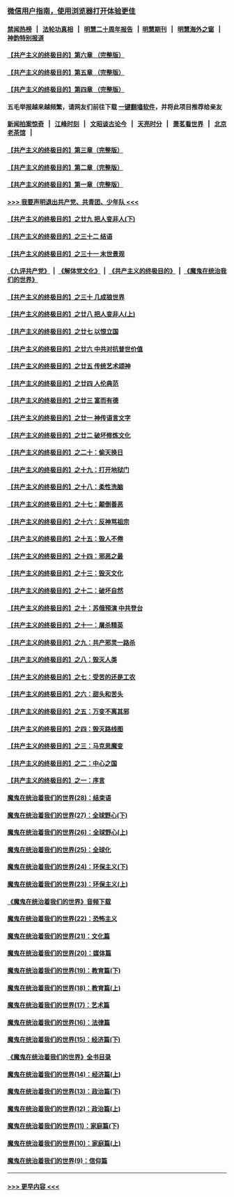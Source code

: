 ### [微信用户指南，使用浏览器打开体验更佳](https://github.com/gfw-breaker/banned-news1/blob/master/indexes/wechat-guide.md?t=0)
#### [禁闻热榜](热点新闻.md?t=0)  &nbsp;&nbsp;|&nbsp;&nbsp; [法轮功真相](https://github.com/gfw-breaker/truth/blob/master/README.md?t=0) &nbsp;&nbsp;|&nbsp;&nbsp; [明慧二十周年报告](https://github.com/gfw-breaker/mh-reports/blob/master/README.md?t=0) &nbsp;&nbsp;|&nbsp;&nbsp;[明慧期刊](https://github.com/gfw-breaker/mh-qikan) &nbsp;&nbsp;|&nbsp;&nbsp; [明慧海外之窗](https://github.com/gfw-breaker/mh-news/blob/master/README.md?t=0) &nbsp;&nbsp;|&nbsp;&nbsp; [神韵特别报道](https://github.com/gfw-breaker/mh-news/blob/master/shenyun.md?t=0)
#### [【共产主义的终极目的】第六章 （完整版）](../pages/nsc422/n11428913.md?t=02101922) 
#### [【共产主义的终极目的】第五章 （完整版）](../pages/nsc422/n11428912.md?t=02101922) 
#### [【共产主义的终极目的】第四章 （完整版）](../pages/nsc422/n11428907.md?t=02101922) 
#### 五毛举报越来越频繁，请网友们前往下载 [一键翻墙软件](https://github.com/gfw-breaker/ssr-accounts)，并将此项目推荐给亲友
#### [新闻拍案惊奇](https://github.com/gfw-breaker/banned-news1/blob/master/pages/link4.md) &nbsp;&nbsp;|&nbsp;&nbsp; [江峰时刻](https://github.com/gfw-breaker/banned-news1/blob/master/pages/link4.md) &nbsp;&nbsp;|&nbsp;&nbsp; [文昭谈古论今](https://github.com/gfw-breaker/banned-news1/blob/master/pages/link4.md) &nbsp;&nbsp;|&nbsp;&nbsp; [天亮时分](https://github.com/gfw-breaker/banned-news1/blob/master/pages/link4.md) &nbsp;&nbsp;|&nbsp;&nbsp; [萧茗看世界](https://github.com/gfw-breaker/banned-news1/blob/master/pages/link4.md) &nbsp;&nbsp;|&nbsp;&nbsp; [北京老茶馆](https://github.com/gfw-breaker/banned-news1/blob/master/pages/link4.md) &nbsp;&nbsp;|&nbsp;&nbsp; 
#### [【共产主义的终极目的】第三章（完整版）](../pages/nsc422/n11428848.md?t=02101922) 
#### [【共产主义的终极目的】第二章（完整版）](../pages/nsc422/n11428831.md?t=02101922) 
#### [【共产主义的终极目的】第一章（完整版）](../pages/nsc422/n11417651.md?t=02101922) 
#### [>>> 我要声明退出共产党、共青团、少年队 <<<](https://github.com/begood0513/goodnews/blob/master/quit/letter.md) 
#### [【共产主义的终极目的】之廿九 把人变非人(下)](../pages/nsc422/n11344140.md?t=02101922) 
#### [【共产主义的终极目的】之三十二 结语](../pages/nsc422/n11360535.md?t=02101922) 
#### [【共产主义的终极目的】之三十一 末世景观](../pages/nsc422/n11351129.md?t=02101922) 
#### [《九评共产党》](https://github.com/begood0513/9ping.md/blob/master/README.md) &nbsp;|&nbsp; [《解体党文化》](../../../../jtdwh.md/blob/master/README.md)  &nbsp;|&nbsp; [《共产主义的终极目的》](../../../../gczydzjmd.md/blob/master/README.md) &nbsp;|&nbsp; [《魔鬼在统治我们的世界》](../../../../mgztzwmdsj.md/blob/master/README.md) 
#### [【共产主义的终极目的】之三十 几成狼世界](../pages/nsc422/n11348280.md?t=02101922) 
#### [【共产主义的终极目的】之廿八 把人变非人(上)](../pages/nsc422/n11340492.md?t=02101922) 
#### [【共产主义的终极目的】之廿七 以恨立国](../pages/nsc422/n11336944.md?t=02101922) 
#### [【共产主义的终极目的】之廿六 中共对抗普世价值](../pages/nsc422/n11324785.md?t=02101922) 
#### [【共产主义的终极目的】之廿五 传统艺术颂神](../pages/nsc422/n11296396.md?t=02101922) 
#### [【共产主义的终极目的】之廿四 人伦典范](../pages/nsc422/n11296397.md?t=02101922) 
#### [【共产主义的终极目的】之廿三 富而有德](../pages/nsc422/n11283598.md?t=02101922) 
#### [【共产主义的终极目的】之廿一 神传语言文字](../pages/nsc422/n11263265.md?t=02101922) 
#### [【共产主义的终极目的】之廿二 破坏修炼文化](../pages/nsc422/n11245728.md?t=02101922) 
#### [【共产主义的终极目的】之二十：偷天换日](../pages/nsc422/n11238846.md?t=02101922) 
#### [【共产主义的终极目的】之十九：打开地狱门](../pages/nsc422/n11206376.md?t=02101922) 
#### [【共产主义的终极目的】之十八：柔性洗脑](../pages/nsc422/n11199994.md?t=02101922) 
#### [【共产主义的终极目的】之十七：颠倒善恶](../pages/nsc422/n11179782.md?t=02101922) 
#### [【共产主义的终极目的】之十六：反神骂祖宗](../pages/nsc422/n11166798.md?t=02101922) 
#### [【共产主义的终极目的】之十五：毁人不倦](../pages/nsc422/n11166792.md?t=02101922) 
#### [【共产主义的终极目的】之十四：邪恶之最](../pages/nsc422/n11150249.md?t=02101922) 
#### [【共产主义的终极目的】之十三：毁灭文化](../pages/nsc422/n11135227.md?t=02101922) 
#### [【共产主义的终极目的】之十二：破坏自然](../pages/nsc422/n11135214.md?t=02101922) 
#### [【共产主义的终极目的】之十：苏俄预演 中共登台](../pages/nsc422/n11118424.md?t=02101922) 
#### [【共产主义的终极目的】之十一：屠杀精英](../pages/nsc422/n11118442.md?t=02101922) 
#### [【共产主义的终极目的】之九：共产邪灵一路杀](../pages/nsc422/n11114139.md?t=02101922) 
#### [【共产主义的终极目的】之八：毁灭人类](../pages/nsc422/n11108503.md?t=02101922) 
#### [【共产主义的终极目的】之七：受苦的还是工农](../pages/nsc422/n11101809.md?t=02101922) 
#### [【共产主义的终极目的】之六：甜头和苦头](../pages/nsc422/n11096971.md?t=02101922) 
#### [【共产主义的终极目的】之五：万变不离其邪](../pages/nsc422/n11091285.md?t=02101922) 
#### [【共产主义的终极目的】之四：毁灭路线图](../pages/nsc422/n11086284.md?t=02101922) 
#### [【共产主义的终极目的】之三：马克思魔变](../pages/nsc422/n11061941.md?t=02101922) 
#### [【共产主义的终极目的】之二：中心之国](../pages/nsc422/n11047728.md?t=02101922) 
#### [【共产主义的终极目的】之一：序言](../pages/nsc422/n11086077.md?t=02101922) 
#### [魔鬼在统治着我们的世界(28)：结束语](../pages/nsc422/n10936246.md?t=02101922) 
#### [魔鬼在统治着我们的世界(27)：全球野心(下)](../pages/nsc422/n10928319.md?t=02101922) 
#### [魔鬼在统治着我们的世界(26)：全球野心(上)](../pages/nsc422/n10900318.md?t=02101922) 
#### [魔鬼在统治着我们的世界(25)：全球化](../pages/nsc422/n10788205.md?t=02101922) 
#### [魔鬼在统治着我们的世界(24)：环保主义(下)](../pages/nsc422/n10695307.md?t=02101922) 
#### [魔鬼在统治着我们的世界(23)：环保主义(上)](../pages/nsc422/n10688613.md?t=02101922) 
#### [《魔鬼在统治着我们的世界》音频下载](../pages/nsc422/n10635553.md?t=02101922) 
#### [魔鬼在统治着我们的世界(22)：恐怖主义](../pages/nsc422/n10614727.md?t=02101922) 
#### [魔鬼在统治着我们的世界(21)：文化篇](../pages/nsc422/n10597706.md?t=02101922) 
#### [魔鬼在统治着我们的世界(20)：媒体篇](../pages/nsc422/n10586579.md?t=02101922) 
#### [魔鬼在统治着我们的世界(19)：教育篇(下)](../pages/nsc422/n10564808.md?t=02101922) 
#### [魔鬼在统治着我们的世界(18)：教育篇(上)](../pages/nsc422/n10526970.md?t=02101922) 
#### [魔鬼在统治着我们的世界(17)：艺术篇](../pages/nsc422/n10499093.md?t=02101922) 
#### [魔鬼在统治着我们的世界(16)：法律篇](../pages/nsc422/n10485969.md?t=02101922) 
#### [魔鬼在统治着我们的世界(15)：经济篇(下)](../pages/nsc422/n10469975.md?t=02101922) 
#### [《魔鬼在统治着我们的世界》全书目录](../pages/nsc422/n10464261.md?t=02101922) 
#### [魔鬼在统治着我们的世界(14)：经济篇(上)](../pages/nsc422/n10457370.md?t=02101922) 
#### [魔鬼在统治着我们的世界(13)：政治篇(下)](../pages/nsc422/n10448270.md?t=02101922) 
#### [魔鬼在统治着我们的世界(12)：政治篇(上)](../pages/nsc422/n10444576.md?t=02101922) 
#### [魔鬼在统治着我们的世界(11)：家庭篇(下)](../pages/nsc422/n10440961.md?t=02101922) 
#### [魔鬼在统治着我们的世界(10)：家庭篇(上)](../pages/nsc422/n10435448.md?t=02101922) 
#### [魔鬼在统治着我们的世界(9)：信仰篇](../pages/nsc422/n10432159.md?t=02101922) 

----
#### [ >>> 更早内容 <<< ](../indexes/nsc422-earlier.md)
